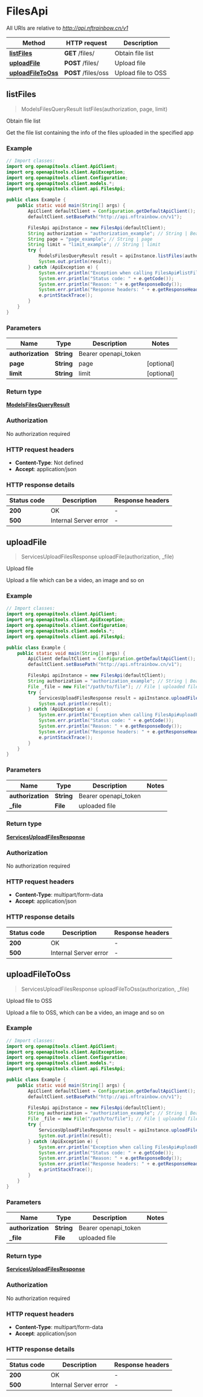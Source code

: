 # FilesApi

All URIs are relative to *http://api.nftrainbow.cn/v1*

| Method | HTTP request | Description |
|------------- | ------------- | -------------|
| [**listFiles**](FilesApi.md#listFiles) | **GET** /files/ | Obtain file list |
| [**uploadFile**](FilesApi.md#uploadFile) | **POST** /files/ | Upload file |
| [**uploadFileToOss**](FilesApi.md#uploadFileToOss) | **POST** /files/oss | Upload file to OSS |



## listFiles

> ModelsFilesQueryResult listFiles(authorization, page, limit)

Obtain file list

Get the file list containing the info of the files uploaded in the specified app

### Example

```java
// Import classes:
import org.openapitools.client.ApiClient;
import org.openapitools.client.ApiException;
import org.openapitools.client.Configuration;
import org.openapitools.client.models.*;
import org.openapitools.client.api.FilesApi;

public class Example {
    public static void main(String[] args) {
        ApiClient defaultClient = Configuration.getDefaultApiClient();
        defaultClient.setBasePath("http://api.nftrainbow.cn/v1");

        FilesApi apiInstance = new FilesApi(defaultClient);
        String authorization = "authorization_example"; // String | Bearer openapi_token
        String page = "page_example"; // String | page
        String limit = "limit_example"; // String | limit
        try {
            ModelsFilesQueryResult result = apiInstance.listFiles(authorization, page, limit);
            System.out.println(result);
        } catch (ApiException e) {
            System.err.println("Exception when calling FilesApi#listFiles");
            System.err.println("Status code: " + e.getCode());
            System.err.println("Reason: " + e.getResponseBody());
            System.err.println("Response headers: " + e.getResponseHeaders());
            e.printStackTrace();
        }
    }
}
```

### Parameters


| Name | Type | Description  | Notes |
|------------- | ------------- | ------------- | -------------|
| **authorization** | **String**| Bearer openapi_token | |
| **page** | **String**| page | [optional] |
| **limit** | **String**| limit | [optional] |

### Return type

[**ModelsFilesQueryResult**](ModelsFilesQueryResult.md)

### Authorization

No authorization required

### HTTP request headers

- **Content-Type**: Not defined
- **Accept**: application/json


### HTTP response details
| Status code | Description | Response headers |
|-------------|-------------|------------------|
| **200** | OK |  -  |
| **500** | Internal Server error |  -  |


## uploadFile

> ServicesUploadFilesResponse uploadFile(authorization, _file)

Upload file

Upload a file which can be a video, an image and so on

### Example

```java
// Import classes:
import org.openapitools.client.ApiClient;
import org.openapitools.client.ApiException;
import org.openapitools.client.Configuration;
import org.openapitools.client.models.*;
import org.openapitools.client.api.FilesApi;

public class Example {
    public static void main(String[] args) {
        ApiClient defaultClient = Configuration.getDefaultApiClient();
        defaultClient.setBasePath("http://api.nftrainbow.cn/v1");

        FilesApi apiInstance = new FilesApi(defaultClient);
        String authorization = "authorization_example"; // String | Bearer openapi_token
        File _file = new File("/path/to/file"); // File | uploaded file
        try {
            ServicesUploadFilesResponse result = apiInstance.uploadFile(authorization, _file);
            System.out.println(result);
        } catch (ApiException e) {
            System.err.println("Exception when calling FilesApi#uploadFile");
            System.err.println("Status code: " + e.getCode());
            System.err.println("Reason: " + e.getResponseBody());
            System.err.println("Response headers: " + e.getResponseHeaders());
            e.printStackTrace();
        }
    }
}
```

### Parameters


| Name | Type | Description  | Notes |
|------------- | ------------- | ------------- | -------------|
| **authorization** | **String**| Bearer openapi_token | |
| **_file** | **File**| uploaded file | |

### Return type

[**ServicesUploadFilesResponse**](ServicesUploadFilesResponse.md)

### Authorization

No authorization required

### HTTP request headers

- **Content-Type**: multipart/form-data
- **Accept**: application/json


### HTTP response details
| Status code | Description | Response headers |
|-------------|-------------|------------------|
| **200** | OK |  -  |
| **500** | Internal Server error |  -  |


## uploadFileToOss

> ServicesUploadFilesResponse uploadFileToOss(authorization, _file)

Upload file to OSS

Upload a file to OSS, which can be a video, an image and so on

### Example

```java
// Import classes:
import org.openapitools.client.ApiClient;
import org.openapitools.client.ApiException;
import org.openapitools.client.Configuration;
import org.openapitools.client.models.*;
import org.openapitools.client.api.FilesApi;

public class Example {
    public static void main(String[] args) {
        ApiClient defaultClient = Configuration.getDefaultApiClient();
        defaultClient.setBasePath("http://api.nftrainbow.cn/v1");

        FilesApi apiInstance = new FilesApi(defaultClient);
        String authorization = "authorization_example"; // String | Bearer openapi_token
        File _file = new File("/path/to/file"); // File | uploaded file
        try {
            ServicesUploadFilesResponse result = apiInstance.uploadFileToOss(authorization, _file);
            System.out.println(result);
        } catch (ApiException e) {
            System.err.println("Exception when calling FilesApi#uploadFileToOss");
            System.err.println("Status code: " + e.getCode());
            System.err.println("Reason: " + e.getResponseBody());
            System.err.println("Response headers: " + e.getResponseHeaders());
            e.printStackTrace();
        }
    }
}
```

### Parameters


| Name | Type | Description  | Notes |
|------------- | ------------- | ------------- | -------------|
| **authorization** | **String**| Bearer openapi_token | |
| **_file** | **File**| uploaded file | |

### Return type

[**ServicesUploadFilesResponse**](ServicesUploadFilesResponse.md)

### Authorization

No authorization required

### HTTP request headers

- **Content-Type**: multipart/form-data
- **Accept**: application/json


### HTTP response details
| Status code | Description | Response headers |
|-------------|-------------|------------------|
| **200** | OK |  -  |
| **500** | Internal Server error |  -  |

